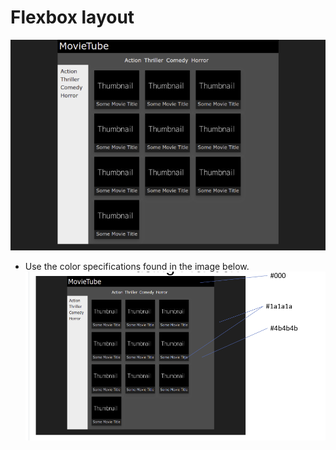 # Flexbox layout 



![reference-image](/images/reference-image.png)

* Use the color specifications found in the image below.
![reference-color](/images/reference-colors.png)

[//]: # (autograding info start)

